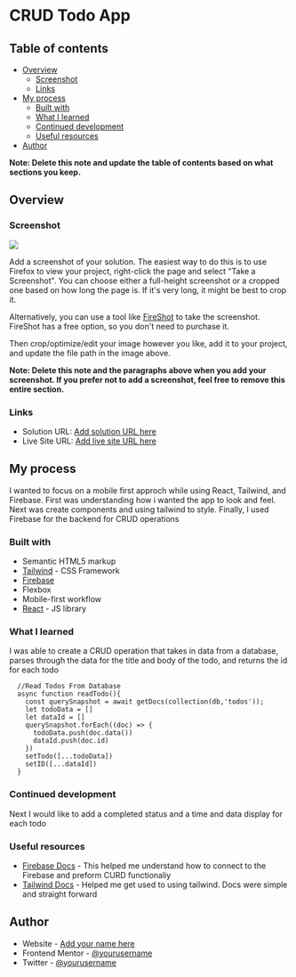 # CRUD Todo App

## Table of contents

- [Overview](#overview)
  - [Screenshot](#screenshot)
  - [Links](#links)
- [My process](#my-process)
  - [Built with](#built-with)
  - [What I learned](#what-i-learned)
  - [Continued development](#continued-development)
  - [Useful resources](#useful-resources)
- [Author](#author)

**Note: Delete this note and update the table of contents based on what sections you keep.**

## Overview

### Screenshot

![](./screenshot.jpg)

Add a screenshot of your solution. The easiest way to do this is to use Firefox to view your project, right-click the page and select "Take a Screenshot". You can choose either a full-height screenshot or a cropped one based on how long the page is. If it's very long, it might be best to crop it.

Alternatively, you can use a tool like [FireShot](https://getfireshot.com/) to take the screenshot. FireShot has a free option, so you don't need to purchase it. 

Then crop/optimize/edit your image however you like, add it to your project, and update the file path in the image above.

**Note: Delete this note and the paragraphs above when you add your screenshot. If you prefer not to add a screenshot, feel free to remove this entire section.**

### Links

- Solution URL: [Add solution URL here](https://your-solution-url.com)
- Live Site URL: [Add live site URL here](https://your-live-site-url.com)

## My process
I wanted to focus on a mobile first approch while using React, Tailwind, and Firebase. First was understanding how i wanted the app to look and feel. Next was create components and using tailwind to style. Finally, I used Firebase for the backend for CRUD operations

### Built with

- Semantic HTML5 markup
- [Tailwind]() - CSS Framework
- [Firebase]()
- Flexbox
- Mobile-first workflow
- [React](https://reactjs.org/) - JS library

### What I learned

I was able to create a CRUD operation that takes in data from a database, parses through the data for the title and body of the todo, and returns the id for each todo
```JS
  //Read Todos From Database
  async function readTodo(){
    const querySnapshot = await getDocs(collection(db,'todos'));
    let todoData = []
    let dataId = []
    querySnapshot.forEach((doc) => {
      todoData.push(doc.data())
      dataId.push(doc.id)
    })
    setTodo([...todoData])
    setID([...dataId])
  }
```

### Continued development

Next I would like to add a completed status and a time and data display for each todo

### Useful resources

- [Firebase Docs](https://firebase.google.com/docs?authuser=0&hl=en) - This helped me understand how to connect to the Firebase and preform CURD functionaliy
- [Tailwind Docs](https://tailwindcss.com/docs/installation) - Helped me get used to using tailwind. Docs were simple and straight forward

## Author

- Website - [Add your name here](https://www.your-site.com)
- Frontend Mentor - [@yourusername](https://www.frontendmentor.io/profile/yourusername)
- Twitter - [@yourusername](https://www.twitter.com/yourusername)

